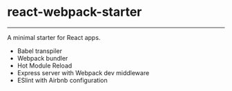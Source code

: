# react-webpack-starter
---
A minimal starter for React apps.

- Babel transpiler
- Webpack bundler
- Hot Module Reload
- Express server with Webpack dev middleware
- ESlint with Airbnb configuration
